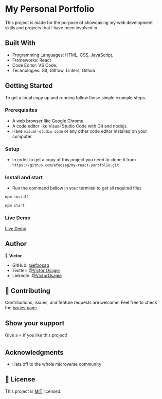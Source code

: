 # My Personal Portfolio

This project is made for the purpose of showcasing my web development skills and projects that I have been involved in.


## Built With

- Programming Languages: HTML, CSS, JavaScript.
- Frameworks: React
- Code Editor: VS Code.
- Technologies: Git, Gitflow, Linters, Github

## Getting Started

To get a local copy up and running follow these simple example steps.

### Prerequisites

- A web browser like Google Chrome.
- A code editor like Visual Studio Code with Git and nodejs.
- Have `visual-studio code` or any other code editor installed on your computer.

### Setup

- In order to get a copy of this project you need to clone it from `https://github.com/efoosag/my-react-portfolio.git`

### Install and start

- Run the command bellow in your terminal to get all required files

```
npm install
```

```
npm start
```

### Live Demo

[Live Demo](https://efoosag.github.io/my-react-portfolio/)

## Author

👤 **Victor**

- GitHub: [@efoosag](https://github.com/efoosag)
- Twitter: [@Victor Osagie](https://www.twitter.com/Victorosagie08)
- LinkedIn: [@VictorOsagie](https://www.linkedin.com/in/victor-osagie-a713ba22b/)

## 🤝 Contributing

Contributions, issues, and feature requests are welcome!
Feel free to check the [issues page](../../issues/).

## Show your support

Give a ⭐️ if you like this project!

## Acknowledgments

- Hats off to the whole microverse community

## 📝 License

This project is [MIT](https://github.com/efoosag/my-react-portfolio/blob/dev/license) licensed.
